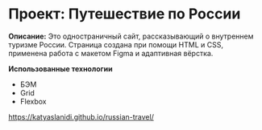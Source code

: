 # Проект: Путешествие по России

**Описание:** Это одностраничный сайт, рассказывающий о внутреннем туризме России.
Страница создана при помощи HTML и CSS, применена работа с макетом Figma и адаптивная вёрстка.

**Использованные технологии**
- БЭМ
- Grid
- Flexbox

https://katyaslanidi.github.io/russian-travel/
